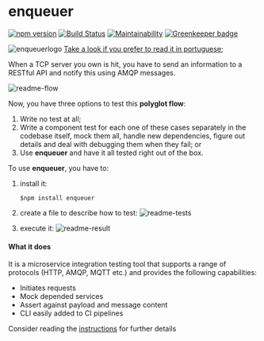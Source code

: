 # enqueuer
[![npm version](https://badge.fury.io/js/enqueuer.svg)](https://badge.fury.io/js/enqueuer) [![Build Status](https://travis-ci.org/lopidio/enqueuer.svg?branch=develop)](https://travis-ci.org/lopidio/enqueuer)
[![Maintainability](https://api.codeclimate.com/v1/badges/a4e5c9dbb8983b4b1915/maintainability)](https://codeclimate.com/github/lopidio/enqueuer/maintainability) [![Greenkeeper badge](https://badges.greenkeeper.io/lopidio/enqueuer.svg)](https://greenkeeper.io/)

![enqueuerlogo](https://github.com/lopidio/enqueuer/blob/develop/docs/images/fullLogo1.png "Enqueuer Logo")
[Take a look if you prefer to read it in portuguese](/README-PT_BR.md);

When a TCP server you own is hit, you have to send an information to a RESTful API and notify this using AMQP messages.

![readme-flow](https://github.com/lopidio/enqueuer/blob/develop/docs/images/readme-flow.png "Flow")

Now, you have three options to test this **polyglot flow**:
1. Write no test at all;
1. Write a component test for each one of these cases separately in the codebase itself, mock them all, handle new dependencies, figure out details and deal with debugging them when they fail; or
1. Use **enqueuer** and have it all tested right out of the box.

To use **enqueuer**, you have to:

1. install it:

    ```$npm install enqueuer```
    
1. create a file to describe how to test:
    ![readme-tests](https://github.com/lopidio/enqueuer/blob/develop/docs/images/readme-test.png "testfile")

1. execute it:
    ![readme-result](https://github.com/lopidio/enqueuer/blob/develop/docs/images/readme-result.png "executing")    

#### What it does
It is a microservice integration testing tool that supports a range of protocols (HTTP, AMQP, MQTT etc.) and provides the following capabilities:
- Initiates requests
- Mock depended services
- Assert against payload and message content
- CLI easily added to CI pipelines
    
Consider reading the [instructions](https://github.com/lopidio/enqueuer/tree/develop/docs/instructions "instructions") for further details

